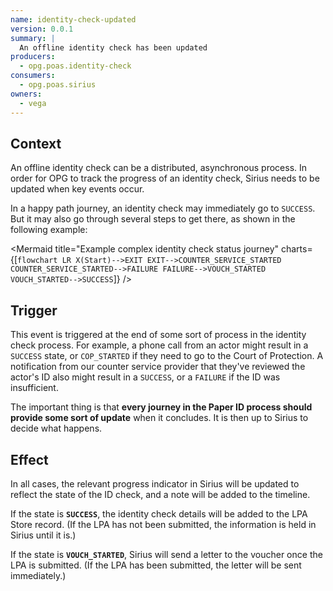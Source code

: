 ```yaml
---
name: identity-check-updated
version: 0.0.1
summary: |
  An offline identity check has been updated
producers:
  - opg.poas.identity-check
consumers:
  - opg.poas.sirius
owners:
  - vega
---
```


## Context

An offline identity check can be a distributed, asynchronous process. In order for OPG to track the progress of an identity check, Sirius needs to be updated when key events occur.

In a happy path journey, an identity check may immediately go to `SUCCESS`. But it may also go through several steps to get there, as shown in the following example:

<Mermaid title="Example complex identity check status journey" charts={[`
flowchart LR
  X(Start)-->EXIT
  EXIT-->COUNTER_SERVICE_STARTED
  COUNTER_SERVICE_STARTED-->FAILURE
  FAILURE-->VOUCH_STARTED
  VOUCH_STARTED-->SUCCESS
`]} />

## Trigger

This event is triggered at the end of some sort of process in the identity check process. For example, a phone call from an actor might result in a `SUCCESS` state, or `COP_STARTED` if they need to go to the Court of Protection. A notification from our counter service provider that they've reviewed the actor's ID also might result in a `SUCCESS`, or a `FAILURE` if the ID was insufficient.

The important thing is that **every journey in the Paper ID process should provide some sort of update** when it concludes. It is then up to Sirius to decide what happens.

## Effect

In all cases, the relevant progress indicator in Sirius will be updated to reflect the state of the ID check, and a note will be added to the timeline.

If the state is **`SUCCESS`**, the identity check details will be added to the LPA Store record. (If the LPA has not been submitted, the information is held in Sirius until it is.)

If the state is **`VOUCH_STARTED`**, Sirius will send a letter to the voucher once the LPA is submitted. (If the LPA has been submitted, the letter will be sent immediately.)

<NodeGraph title="Consumer / Producer Diagram" />

<EventExamples />

<Schema />
